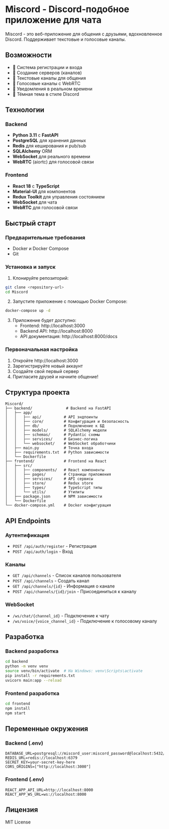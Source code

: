 # Miscord - Discord-подобное приложение для чата

Miscord - это веб-приложение для общения с друзьями, вдохновленное Discord. Поддерживает текстовые и голосовые каналы.

## Возможности

- 🔐 Система регистрации и входа
- 🏢 Создание серверов (каналов)
- 💬 Текстовые каналы для общения
- 🎤 Голосовые каналы с WebRTC
- 🔔 Уведомления в реальном времени
- 🌙 Тёмная тема в стиле Discord

## Технологии

### Backend
- **Python 3.11** с **FastAPI**
- **PostgreSQL** для хранения данных
- **Redis** для кеширования и pub/sub
- **SQLAlchemy** ORM
- **WebSocket** для реального времени
- **WebRTC** (aiortc) для голосовой связи

### Frontend
- **React 18** с **TypeScript**
- **Material-UI** для компонентов
- **Redux Toolkit** для управления состоянием
- **WebSocket** для чата
- **WebRTC** для голосовой связи

## Быстрый старт

### Предварительные требования

- Docker и Docker Compose
- Git

### Установка и запуск

1. Клонируйте репозиторий:
```bash
git clone <repository-url>
cd Miscord
```

2. Запустите приложение с помощью Docker Compose:
```bash
docker-compose up -d
```

3. Приложение будет доступно:
   - Frontend: http://localhost:3000
   - Backend API: http://localhost:8000
   - API документация: http://localhost:8000/docs

### Первоначальная настройка

1. Откройте http://localhost:3000
2. Зарегистрируйте новый аккаунт
3. Создайте свой первый сервер
4. Пригласите друзей и начните общение!

## Структура проекта

```
Miscord/
├── backend/               # Backend на FastAPI
│   ├── app/
│   │   ├── api/          # API эндпоинты
│   │   ├── core/         # Конфигурация и безопасность
│   │   ├── db/           # Подключение к БД
│   │   ├── models/       # SQLAlchemy модели
│   │   ├── schemas/      # Pydantic схемы
│   │   ├── services/     # Бизнес-логика
│   │   └── websocket/    # WebSocket обработчики
│   ├── main.py           # Точка входа
│   ├── requirements.txt  # Python зависимости
│   └── Dockerfile
├── frontend/             # Frontend на React
│   ├── src/
│   │   ├── components/   # React компоненты
│   │   ├── pages/        # Страницы приложения
│   │   ├── services/     # API сервисы
│   │   ├── store/        # Redux store
│   │   ├── types/        # TypeScript типы
│   │   └── utils/        # Утилиты
│   ├── package.json      # NPM зависимости
│   └── Dockerfile
└── docker-compose.yml    # Docker конфигурация
```

## API Endpoints

### Аутентификация
- `POST /api/auth/register` - Регистрация
- `POST /api/auth/login` - Вход

### Каналы
- `GET /api/channels` - Список каналов пользователя
- `POST /api/channels` - Создать канал
- `GET /api/channels/{id}` - Информация о канале
- `POST /api/channels/{id}/join` - Присоединиться к каналу

### WebSocket
- `/ws/chat/{channel_id}` - Подключение к чату
- `/ws/voice/{voice_channel_id}` - Подключение к голосовому каналу

## Разработка

### Backend разработка

```bash
cd backend
python -m venv venv
source venv/bin/activate  # На Windows: venv\Scripts\activate
pip install -r requirements.txt
uvicorn main:app --reload
```

### Frontend разработка

```bash
cd frontend
npm install
npm start
```

## Переменные окружения

### Backend (.env)
```
DATABASE_URL=postgresql://miscord_user:miscord_password@localhost:5432/miscord
REDIS_URL=redis://localhost:6379
SECRET_KEY=your-secret-key-here
CORS_ORIGINS=["http://localhost:3000"]
```

### Frontend (.env)
```
REACT_APP_API_URL=http://localhost:8000
REACT_APP_WS_URL=ws://localhost:8000
```

## Лицензия

MIT License